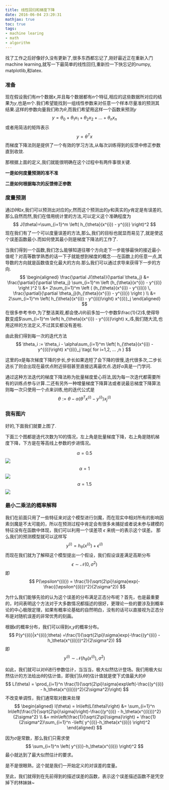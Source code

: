 ```yaml
---
title: 线性回归和梯度下降
date: 2016-06-04 23:20:31
mathjax: true
toc: true
tags:
- machine learing
- math
- algorithm
---
```


找了工作之后好像好久没有更新了,很多东西都忘记了,刚好最近正在重新入门machine learning,就写一下最简单的线性回归,重新捡一下快忘记的numpy, matplotlib,和latex.

### 准备
现在假设我们有$m$个数据$x$,并且每个数据都有$n$个特征,相应的这些数据所对应的结果为$y$,也是$m$个.我们希望能找到一组线性参数来对任意一个样本尽量准的预测其结果.这样的参数向量我们称为$\theta$,而我们希望用这样一个函数来预测$y$
$$
y = \theta_0 + \theta_1 x_1 + \theta_2 x_2 + \ldots + \theta_n x_n
$$
或者用简洁的矩阵表示
$$
y = \theta^Tx
$$
而梯度下降法则是提供了一个有效的学习方法,从每次训练得到的反馈中修正参数直到收敛.

那根据上面的定义,我们就能很明确在这个过程中有两件事很关键.

**一是如何度量预测的准不准**

**二是如何根据每次的反馈修正参数**

### 度量预测

通过$\theta$和$x$,我们可以预测出对应的$y$,然而这个预测出的$y$和真实的$y$肯定是有误差的,那么自然而然,我们在借用统计里的方法,可以定义这个准确程度为
$$
J(\theta)=\sum_{i=1}^m \left( h_{\theta}(x^{i}) - y^{(i)} \right)^2
$$
现在我们有了一个可以度量误差的方法,那么,我们的目标也就显而易见了,就是使这个误差函数最小.而如何使其最小则是梯度下降法的工作了.

当我们得到一个函数,我们怎么能够知道往哪个方向走下一步能够最快的接近最小值呢？对高等数学熟悉的话一下子就能想到梯度的概念---在函数上的任意一点,其导数的方向就是函数值变化最大的方向.那么我们可以通过求导来获得下一步的方向.
$$
\begin{aligned}
\frac{\partial J(\theta)}{\partial \theta_j} &=  \frac{\partial}{\partial \theta_j} \sum_{i=1}^m \left (h_{\theta}(x^{i}) - y^{(i)} \right )^2 \\
&=  2\sum_{i=1}^m \left ( (h_{\theta}(x^{i}) - y^{(i)}) \, \frac{\partial}{\partial \theta_j}(h_{\theta}(x^{i}) - y^{(i)}) \right ) \\
&= 2\sum_{i=1}^m \left( h_{\theta}(x^{i}) - y^{(i)}\right) x^{(i)}_j
\end{aligned}
$$
在很多参考书中,为了整洁美观,都会使$J(\theta)$前多加一个参数$\frac{1}{2}$,使得导数变成$\sum_{i=1}^m \left( h_{\theta}(x^{i}) - y^{(i)}\right) x_i$,我们随大流,也用这样的方法定义,不过其实都没有差啦.


由此我们得到每一次的迭代方法
$$
\theta_i := \theta_i - \alpha\sum_{i=1}^m \left( h_{\theta}(x^{i}) - y^{(i)}\right) x^{(i)}_j \tag{ for i=1,2, ... ,n }
$$

这里的$\alpha$是每次梯度下降的步长,步长如果选短了会下降的很慢,迭代很多次,二步长选长了则会出现在最优点附近徘徊甚至直接远离最优点.选好$\alpha$真是一门学问.

通过这种方法迭代的梯度下降法称为批量梯度爱心将法,因为每一次迭代都需要所有的训练点参与计算.二还有另外一种增量梯度下降算法或者说最忌梯度下降算法则每一次只使用一个点来训练,他的迭代公式是
$$ 
\theta := \theta - \alpha \left( \theta^T x^{(i)} - y^{(i)} \right)x^{(i)}_j 
$$

### 我有图片

好的,下面我们就要上图了.

下面三个图都是迭代次数为10的情况，左上角是批量梯度下降，右上角是随机梯度下降，下方是在等高线上参数的步进情况。

$$ 
\alpha = 0.5
$$
![](http://7xl294.com1.z0.glb.clouddn.com/a_05-iter_10.png)
$$ 
\alpha = 1
$$
![](http://7xl294.com1.z0.glb.clouddn.com/a_1-iter_10.png)
$$ 
\alpha = 1.5
$$
![](http://7xl294.com1.z0.glb.clouddn.com/a_15-iter_10.png)


### 最小二乘法的概率解释

我们在前面只用了一些特征来对这个模型进行剑魔，而在现实中相对所有的影响因素剑魔是不太可能的，所以在预测过程中肯定会有很多未捕捉或者说未参与建模的特征没有在函数中体现，我们可以利用一个误差项  $\epsilon$  来统一的表示这个误差。
    那么我们的预测模型就可以这样写
$$ 
y^{(i)} = h_{\theta}(x^{(i)}) + \epsilon^{(i)} 
$$
而现在我们就为了解释这个模型提出一个假设，我们假设误差满足高斯分布
$$
\epsilon \sim \mathscr{N}(0, \sigma^2)
$$
即
$$ 
P(\epsilon^{(i)}) = \frac{1}{\sqrt{2\pi}\sigma}exp(-\frac{(\epsilon^{(i)})^2}{2\sigma^2}) 
$$

为什么我们能够先验的认为这个误差的分布满足正态分布呢？首先，也是最重要的，时间表明这个方法对于大多数情况都描述的很好，更理论一些的要涉及到概率论的中心极限定理，如果有概率论基础的自然明白，没有的话可以直接视为正态分布是对随机误差的非常优秀的刻画。


根据$\epsilon$的概率分布，我们可以得到$x$,$y$的概率分布。
$$ 
P(y^{(i)}|x^{(i)};\theta) =\frac{1}{\sqrt{2\pi}\sigma}exp(-\frac{(y^{(i)} - h_\theta(x^{(i)}))^2}{2\sigma^2}) 
$$
即
$$ 
y^{(i)}  \sim  \mathscr{N}( h_\theta (x^{(i)}), \sigma^2)
$$

如此，我们就可以对$\theta$进行参数估计，当当当，极大似然估计登场。我们用极大似然估计的方法给出$\theta$的估计值，即我们队$\theta$的估计值就是使下式值最大的$\theta$
$$ 
L(\theta) = \prod_{i=1}^n \frac{1}{\sqrt{2\pi}\sigma}exp\left(-\frac{(y^{(i)} - h_\theta(x^{(i)}))^2}{2\sigma^2}\right)
$$
不改变单调性，我们通常取对数来处理
$$
\begin{aligned}
l(\theta) = ln\left(L(\theta)\right) &= \sum_{i=1}^n ln\left(\frac{1}{\sqrt{2\pi}\sigma}\right)-\frac{(y^{(i)} - h_\theta(x^{(i)}))^2}{2\sigma^2} \\
&= mln\left(\frac{1}{\sqrt{2\pi}\sigma}\right) + \frac{1}{2\sigma^2}\sum_{i=1}^n -\left( y^{(i)}-h_\theta(x^{(i)}) \right)^2
\end{aligned}
$$

因为$\sigma$是常数，那么我们只需求使
$$ 
\sum_{i=1}^n \left( y^{(i)}-h_\theta(x^{(i)}) \right)^2 
$$
最小就达到了最大似然估计的要求。

是不是很眼熟，这个就是我们一开始定义的对误差的度量。

至此，我们就得到在先前得到的描述误差的函数，表示这个误差描述函数不是凭空掉下的林妹妹~


